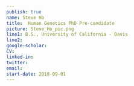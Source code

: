 ```yaml
---
publish: true
name: Steve Ho
title:  Human Genetics PhD Pre-candidate
picture: Steve_Ho_pic.png
line1: B.S., University of California - Davis
line2:  
google-scholar: 
CV:
linked-in: 
twitter:
email: 
start-date: 2018-09-01
---
```

